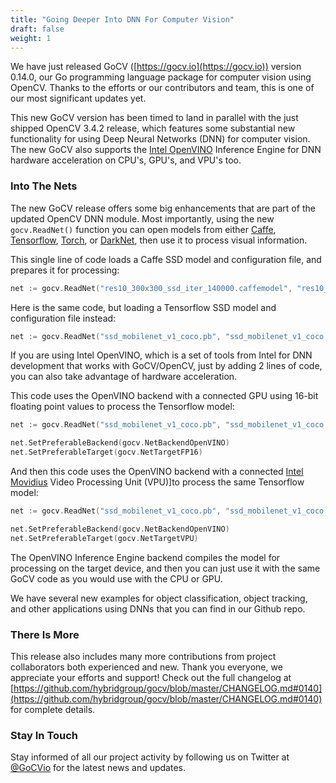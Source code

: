 ```yaml
---
title: "Going Deeper Into DNN For Computer Vision"
draft: false
weight: 1
---
```


We have just released GoCV ([https://gocv.io](https://gocv.io)) version 0.14.0, our Go programming language package for computer vision using OpenCV. Thanks to the efforts or our contributors and team, this is one of our most significant updates yet.

This new GoCV version has been timed to land in parallel with the just shipped OpenCV 3.4.2 release, which features some substantial new functionality for using Deep Neural Networks (DNN) for computer vision. The new GoCV also supports the [Intel OpenVINO](https://software.intel.com/en-us/openvino-toolkit) Inference Engine for DNN hardware acceleration on CPU's, GPU's, and VPU's too.

### Into The Nets

The new GoCV release offers some big enhancements that are part of the updated OpenCV DNN module. Most importantly, using the new `gocv.ReadNet()` function you can open models from either [Caffe](), [Tensorflow](), [Torch](), or [DarkNet](), then use it to process visual information.

This single line of code loads a Caffe SSD model and configuration file, and prepares it for processing:

```go
net := gocv.ReadNet("res10_300x300_ssd_iter_140000.caffemodel", "res10_300x300_ssd_iter_140000.prototxt")
```

Here is the same code, but loading a Tensorflow SSD model and configuration file instead:

```go
net := gocv.ReadNet("ssd_mobilenet_v1_coco.pb", "ssd_mobilenet_v1_coco.pbtxt")
```

If you are using Intel OpenVINO, which is a set of tools from Intel for DNN development that works with GoCV/OpenCV, just by adding 2 lines of code, you can also take advantage of hardware acceleration.

This code uses the OpenVINO backend with a connected GPU using 16-bit floating point values to process the Tensorflow model:

```go
net := gocv.ReadNet("ssd_mobilenet_v1_coco.pb", "ssd_mobilenet_v1_coco.pbtxt")

net.SetPreferableBackend(gocv.NetBackendOpenVINO)
net.SetPreferableTarget(gocv.NetTargetFP16)
```

And then this code uses the OpenVINO backend with a connected [Intel Movidius](https://www.movidius.com/) Video Processing Unit (VPU)]to process the same Tensorflow model:

```go
net := gocv.ReadNet("ssd_mobilenet_v1_coco.pb", "ssd_mobilenet_v1_coco.pbtxt")

net.SetPreferableBackend(gocv.NetBackendOpenVINO)
net.SetPreferableTarget(gocv.NetTargetVPU)
```

The OpenVINO Inference Engine backend compiles the model for processing on the target device, and then you can just use it with the same GoCV code as you would use with the CPU or GPU.


We have several new examples for object classification, object tracking, and other applications using DNNs that you can find in our Github repo.

### There Is More

This release also includes many more contributions from project collaborators both experienced and new. Thank you everyone, we appreciate your efforts and support! Check out the full changelog at [https://github.com/hybridgroup/gocv/blob/master/CHANGELOG.md#0140](https://github.com/hybridgroup/gocv/blob/master/CHANGELOG.md#0140) for complete details.

### Stay In Touch

Stay informed of all our project activity by following us on Twitter at [@GoCVio](https://twitter.com/GoCVio) for the latest news and updates.
